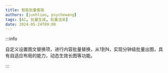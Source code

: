 ```yaml
---
title: 智能批量套版
authors: [junhliao, psychewang]
tags: [AI, 批量生成, 批量渲染]
date: 2024-05-24T09:00
---
```


:::info

自定义设置图文替换项，进行内容批量替换，从1到N，实现分钟级批量出图，具有自适应布局的能力，动态生效长图等功能。

:::

<!-- truncate -->
